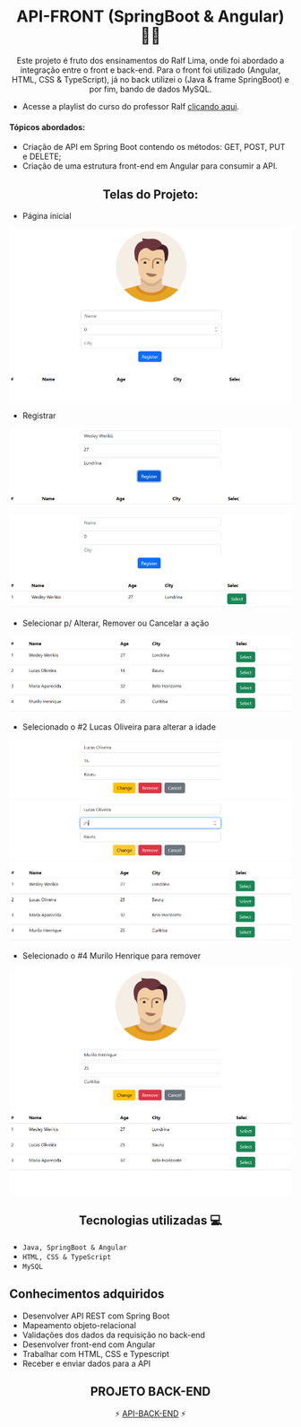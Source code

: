 <div align="center">
  <h1 style="border-bottom:none">API-FRONT (SpringBoot & Angular) 👨‍💻</h1> 
  
   <p>Este projeto é fruto dos ensinamentos do Ralf Lima, onde foi abordado a integração entre o front e back-end. Para o front foi utilizado (Angular, HTML, CSS & TypeScript), já no back utilizei o (Java & frame SpringBoot) e por fim, bando de dados MySQL.</p>
</div>

- Acesse a playlist do curso do professor Ralf [clicando aqui](https://www.youtube.com/watch?v=7lGaYV5Hjx4&list=PLWXw8Gu52TRLR24HGjSiVrE5MrkU5tWX-&index=1).

<h4>Tópicos abordados:</h4>
  
   + Criação de API em Spring Boot contendo os métodos: GET, POST, PUT e DELETE;
   + Criação de uma estrutura front-end em Angular para consumir a API.

<div align="center">
<h2>Telas do Projeto: </h2>
</div>

+ Página inicial

![Alt text](image.png)


+ Registrar 

![Alt text](image-1.png)

![Alt text](image-2.png)

+ Selecionar p/ Alterar, Remover ou Cancelar a ação

![Alt text](image-3.png)

  - Selecionado o #2 Lucas Oliveira para alterar a idade

  ![Alt text](image-4.png)
  ![Alt text](image-5.png)
  ![Alt text](image-6.png)

  - Selecionado o #4 Murilo Henrique para remover

  ![Alt text](image-7.png)
  ![Alt text](image-8.png)

  <div align="center">
<h2>Tecnologias utilizadas 💻</h2>
</div>

- ``Java, SpringBoot & Angular``
- ``HTML, CSS & TypeScript``
- ``MySQL``

## Conhecimentos adquiridos <br>
 * Desenvolver API REST com Spring Boot
 * Mapeamento objeto-relacional
 * Validações dos dados da requisição no back-end
 * Desenvolver front-end com Angular
 * Trabalhar com HTML, CSS e Typescript
 * Receber e enviar dados para a API

<div align="center">
<h2>PROJETO BACK-END</h2>

⚡ [API-BACK-END](https://github.com/wesleywerikis/projeto-api) ⚡
</div>
